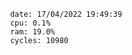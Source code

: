 

                date: 17/04/2022 19:49:39
                cpu: 0.1%
                ram: 19.0%
                cycles: 10980

                         